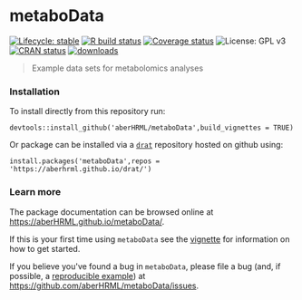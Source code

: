 
# metaboData

<!-- badges: start -->
[![Lifecycle: stable](https://img.shields.io/badge/lifecycle-stable-brightgreen.svg)](https://lifecycle.r-lib.org/articles/stages.html#stable)
[![R build status](https://github.com/aberHRML/metaboData/workflows/R-CMD-check/badge.svg)](https://github.com/aberHRML/metaboData/actions)
[![Coverage status](https://codecov.io/gh/aberHRML/metaboData/branch/master/graph/badge.svg)](https://codecov.io/github/aberHRML/metaboData?branch=master)
![License: GPL v3](https://img.shields.io/badge/License-GPL%20v3-blue.svg)
[![CRAN status](https://www.r-pkg.org/badges/version/metaboData)](https://CRAN.R-project.org/package=metaboData)
[![downloads](https://cranlogs.r-pkg.org/badges/metaboData)](https://cran.r-project.org/package=metaboData)
<!-- badges: end -->

> Example data sets for metabolomics analyses

### Installation

To install directly from this repository run:

``` {r,eval=false)
devtools::install_github('aberHRML/metaboData',build_vignettes = TRUE)
```

Or package can be installed via a [`drat`](https://eddelbuettel.github.io/drat/) repository hosted on github
using:

``` rm
install.packages('metaboData',repos = 'https://aberhrml.github.io/drat/')
```

### Learn more

The package documentation can be browsed online at <https://aberHRML.github.io/metaboData/>. 

If this is your first time using `metaboData` see the [vignette](https://aberHRML.github.io/metaboData/articles/metaboData.html) for information on how to get started.

If you believe you've found a bug in `metaboData`, please file a bug (and, if
possible, a [reproducible example](https://reprex.tidyverse.org)) at
<https://github.com/aberHRML/metaboData/issues>.
